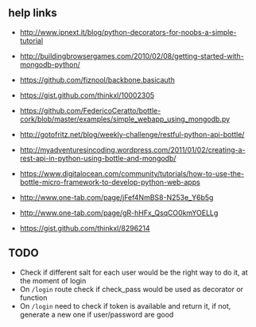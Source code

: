 ## help links

- http://www.ipnext.it/blog/python-decorators-for-noobs-a-simple-tutorial
- http://buildingbrowsergames.com/2010/02/08/getting-started-with-mongodb-python/
- https://github.com/fiznool/backbone.basicauth
- https://gist.github.com/thinkxl/10002305
- https://github.com/FedericoCeratto/bottle-cork/blob/master/examples/simple_webapp_using_mongodb.py 
- http://gotofritz.net/blog/weekly-challenge/restful-python-api-bottle/
- http://myadventuresincoding.wordpress.com/2011/01/02/creating-a-rest-api-in-python-using-bottle-and-mongodb/
- https://www.digitalocean.com/community/tutorials/how-to-use-the-bottle-micro-framework-to-develop-python-web-apps

- http://www.one-tab.com/page/jFef4NmBS8-N253e_Y6b5g
- http://www.one-tab.com/page/gR-hHFx_QsqCO0kmYOELLg

- https://gist.github.com/thinkxl/8296214

## TODO

- Check if different salt for each user would be the right way to do it, at the moment of login 
- On `/login` route check if check_pass would be used as decorator or function
- On `/login` need to check if token is available and return it, if not, generate a new one if user/password are good
